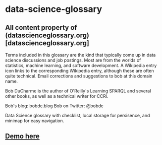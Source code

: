 
# data-science-glossary

## All content property of (datascienceglossary.org)[datascienceglossary.org]

Terms included in this glossary are the kind that typically come up in data science discussions and job postings. Most are from the worlds of statistics, machine learning, and software development. A  Wikipedia entry icon links to the corresponding Wikipedia entry, although these are often quite technical. Email corrections and suggestions to bob at this domain name.

Bob DuCharme is the author of O'Reilly's Learning SPARQL and several other books, as well as a technical writer for CCRi.

Bob's blog: bobdc.blog Bob on Twitter: @bobdc

Data Science glossary with checklist, local storage for persisence, and minimap for easy navigation.

## [Demo here](https://jordanblakey.github.io/data-science-glossary/)
